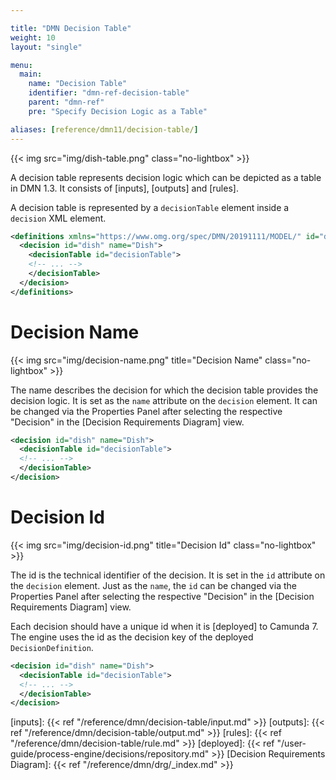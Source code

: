 ```yaml
---

title: "DMN Decision Table"
weight: 10
layout: "single"

menu:
  main:
    name: "Decision Table"
    identifier: "dmn-ref-decision-table"
    parent: "dmn-ref"
    pre: "Specify Decision Logic as a Table"

aliases: [reference/dmn11/decision-table/]
---
```


{{< img src="img/dish-table.png" class="no-lightbox" >}}
<script type="text/javascript" src="./img/map.js"></script>

A decision table represents decision logic which can be depicted as a table in
DMN 1.3. It consists of [inputs], [outputs] and [rules].

A decision table is represented by a `decisionTable` element inside a
`decision` XML element.

```xml
<definitions xmlns="https://www.omg.org/spec/DMN/20191111/MODEL/" id="definitions" name="definitions" namespace="http://camunda.org/schema/1.0/dmn">
  <decision id="dish" name="Dish">
    <decisionTable id="decisionTable">
    <!-- ... -->
    </decisionTable>
  </decision>
</definitions>
```

# Decision Name

{{< img src="img/decision-name.png" title="Decision Name" class="no-lightbox" >}}

The name describes the decision for which the decision table provides the
decision logic. It is set as the `name` attribute on the `decision` element.
It can be changed via the Properties Panel after selecting the respective 
"Decision" in the [Decision Requirements Diagram] view.

```xml
<decision id="dish" name="Dish">
  <decisionTable id="decisionTable">
  <!-- ... -->
  </decisionTable>
</decision>
```

# Decision Id

{{< img src="img/decision-id.png" title="Decision Id" class="no-lightbox" >}}

The id is the technical identifier of the decision. It is set in the `id`
attribute on the `decision` element.
Just as the `name`, the `id` can be changed via the Properties Panel after selecting 
the respective "Decision" in the [Decision Requirements Diagram] view.

Each decision should have a unique id when it is [deployed] to Camunda 7.
The engine uses the id as the decision key of the deployed
`DecisionDefinition`.

```xml
<decision id="dish" name="Dish">
  <decisionTable id="decisionTable">
  <!-- ... -->
  </decisionTable>
</decision>
```


[inputs]: {{< ref "/reference/dmn/decision-table/input.md" >}}
[outputs]: {{< ref "/reference/dmn/decision-table/output.md" >}}
[rules]: {{< ref "/reference/dmn/decision-table/rule.md" >}}
[deployed]: {{< ref "/user-guide/process-engine/decisions/repository.md" >}}
[Decision Requirements Diagram]: {{< ref "/reference/dmn/drg/_index.md" >}}
